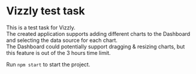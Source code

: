 # Vizzly test task
This is a test task for Vizzly.\
The created application supports adding different charts to the Dashboard and selecting the data source for each chart.\
The Dashboard could potentially support dragging & resizing charts, but this feature is out of the 3 hours time limit.

Run `npm start` to start the project.
